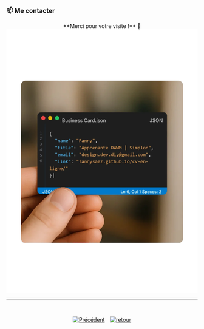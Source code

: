 ### 📫 Me contacter
<p align="center">
**Merci pour votre visite !** 🌟
  <img src="../assets/img/carte-de-contact.webp" alt="Carte de visite" width="600" />
</p>

---
<br>
<p align="center">
  <a href="./stage-freelance-devwebmobile.md" style="display:inline-block; margin-right:10px;">
    <img src="https://img.shields.io/badge/Précédent-4CAF50?style=for-the-badge&logoColor=white" alt="Précédent" />
  </a>
  <a href="https://github.com/fannysaez" style="display:inline-block;">
    <img src="https://img.shields.io/badge/retour-4CAF50?style=for-the-badge&logoColor=white" alt="retour" />
  </a>
</p>